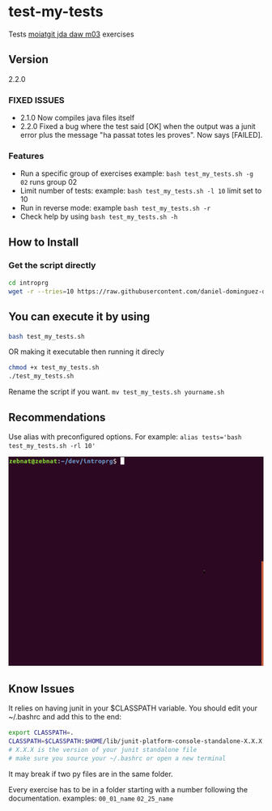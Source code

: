 # test-my-tests

Tests [moiatgit jda daw m03](https://moiatgit.github.io/jda.daw.m03/) exercises

## Version
2.2.0

### FIXED ISSUES
* 2.1.0 Now compiles java files itself
* 2.2.0 Fixed a bug where the test said [OK] when the output was a junit error plus the message "ha passat totes les proves". Now says [FAILED].

### Features
* Run a specific group of exercises example: `bash test_my_tests.sh -g 02` runs group 02
* Limit number of tests: example: `bash test_my_tests.sh -l 10` limit set to 10
* Run in reverse mode: example `bash test_my_tests.sh -r`
* Check help by using `bash test_my_tests.sh -h`

## How to Install

### Get the script directly
```bash
cd introprg
wget -r --tries=10 https://raw.githubusercontent.com/daniel-dominguez-daw/test-my-tests/master/test_my_tests.sh -o test_my_tests.sh
```

## You can execute it by using
```bash
bash test_my_tests.sh
```
OR making it executable then running it direcly
```bash
chmod +x test_my_tests.sh
./test_my_tests.sh
```

Rename the script if you want. `mv test_my_tests.sh yourname.sh`

## Recommendations
Use alias with preconfigured options. For example:
`alias tests='bash test_my_tests.sh -rl 10'`

![Sample](https://raw.githubusercontent.com/daniel-dominguez-daw/test-my-tests/master/rPqLdQmkZb.gif)

## Know Issues
It relies on having junit in your $CLASSPATH variable. You should edit your ~/.bashrc and add this to the end:
```bash
export CLASSPATH=.
CLASSPATH=$CLASSPATH:$HOME/lib/junit-platform-console-standalone-X.X.X.jar
# X.X.X is the version of your junit standalone file
# make sure you source your ~/.bashrc or open a new terminal
```

It may break if two py files are in the same folder.

Every exercise has to be in a folder starting with a number following the documentation. examples: `00_01_name` `02_25_name`
